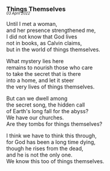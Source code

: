### Things Themselves
<p style="margin:0; margin-top: -1.25rem">
  <em>
    <small><small>03 April 2022</small></small>
  </em>
</p>

Until I met a woman,  
and her presence strengthened me,  
I did not know that God lives  
not in books, as Calvin claims,  
but in the world of things themselves.  

What mystery lies here  
remains to nourish those who care  
to take the secret that is there  
into a home, and let it steer  
the very lives of things themselves.  

But can we dwell among  
the secret song, the hidden call  
of Earth's long fall for the abyss?  
We have our churches.  
Are they tombs for things themselves?  

I think we have to think this through,  
for God has been a long time dying,  
though he rises from the dead,  
and he is not the only one.  
We know this too of things themselves.  